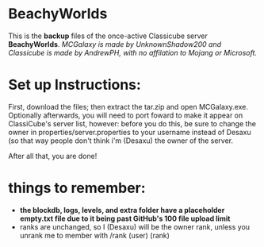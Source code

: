 # BeachyWorlds
This is the **backup** files of the once-active Classicube server **BeachyWorlds**.
_MCGalaxy is made by UnknownShadow200 and Classicube is made by AndrewPH, with no affilation to Mojang or Microsoft._

# Set up Instructions:
First, download the files; then extract the tar.zip and open MCGalaxy.exe. 
Optionally afterwards, you will need to port foward to make it appear on ClassiCube's server list, however: before you do this, be sure to change the owner in properties/server.properties to your username instead of Desaxu (so that way people don't think i'm (Desaxu) the owner of the server.

After all that, you are done!

# things to remember:
- **the blockdb, logs, levels, and extra folder have a placeholder empty.txt file due to it being past GitHub's 100 file upload limit**
- ranks are unchanged, so I (Desaxu) will be the owner rank, unless you unrank me to member with /rank (user) (rank)
